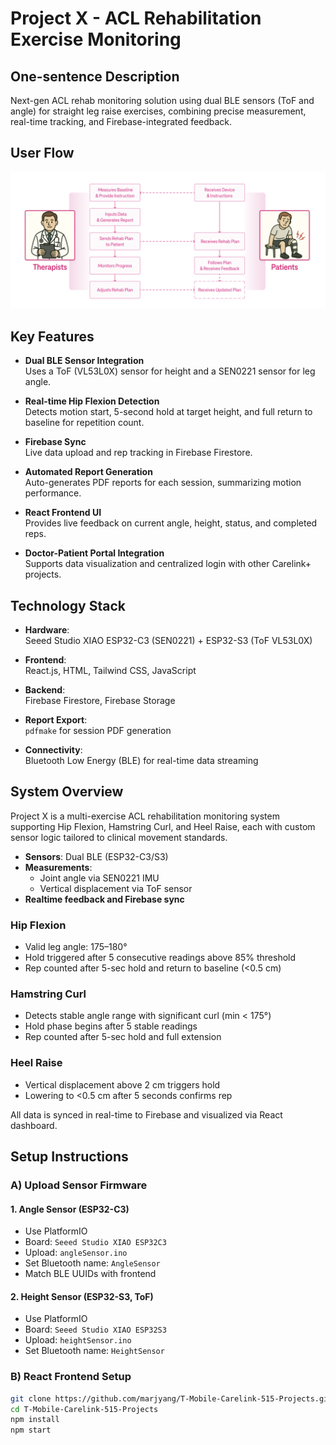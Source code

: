 # Project X - ACL Rehabilitation Exercise Monitoring

## One-sentence Description  
Next-gen ACL rehab monitoring solution using dual BLE sensors (ToF and angle) for straight leg raise exercises, combining precise measurement, real-time tracking, and Firebase-integrated feedback.

## User Flow
![User Flow](https://github.com/marjyang/T-Mobile-Carelink-515-Projects/raw/Xheal-project/assets/userflow.png)

## Key Features

- **Dual BLE Sensor Integration**  
  Uses a ToF (VL53L0X) sensor for height and a SEN0221 sensor for leg angle.

- **Real-time Hip Flexion Detection**  
  Detects motion start, 5-second hold at target height, and full return to baseline for repetition count.

- **Firebase Sync**  
  Live data upload and rep tracking in Firebase Firestore.

- **Automated Report Generation**  
  Auto-generates PDF reports for each session, summarizing motion performance.

- **React Frontend UI**  
  Provides live feedback on current angle, height, status, and completed reps.

- **Doctor-Patient Portal Integration**  
  Supports data visualization and centralized login with other Carelink+ projects.


## Technology Stack

- **Hardware**:  
  Seeed Studio XIAO ESP32-C3 (SEN0221) + ESP32-S3 (ToF VL53L0X)

- **Frontend**:  
  React.js, HTML, Tailwind CSS, JavaScript

- **Backend**:  
  Firebase Firestore, Firebase Storage

- **Report Export**:  
  `pdfmake` for session PDF generation

- **Connectivity**:  
  Bluetooth Low Energy (BLE) for real-time data streaming


## System Overview

Project X is a multi-exercise ACL rehabilitation monitoring system supporting Hip Flexion, Hamstring Curl, and Heel Raise, each with custom sensor logic tailored to clinical movement standards.

- **Sensors**: Dual BLE (ESP32-C3/S3)  
- **Measurements**:  
  - Joint angle via SEN0221 IMU  
  - Vertical displacement via ToF sensor  
- **Realtime feedback and Firebase sync**  

### Hip Flexion  
- Valid leg angle: 175–180°  
- Hold triggered after 5 consecutive readings above 85% threshold  
- Rep counted after 5-sec hold and return to baseline (<0.5 cm)

### Hamstring Curl  
- Detects stable angle range with significant curl (min < 175°)  
- Hold phase begins after 5 stable readings  
- Rep counted after 5-sec hold and full extension

### Heel Raise  
- Vertical displacement above 2 cm triggers hold  
- Lowering to <0.5 cm after 5 seconds confirms rep

All data is synced in real-time to Firebase and visualized via React dashboard.


## Setup Instructions

### A) Upload Sensor Firmware

#### 1. Angle Sensor (ESP32-C3)
- Use PlatformIO  
- Board: `Seeed Studio XIAO ESP32C3`  
- Upload: `angleSensor.ino`  
- Set Bluetooth name: `AngleSensor`  
- Match BLE UUIDs with frontend

#### 2. Height Sensor (ESP32-S3, ToF)
- Use PlatformIO  
- Board: `Seeed Studio XIAO ESP32S3`  
- Upload: `heightSensor.ino`  
- Set Bluetooth name: `HeightSensor`  


### B) React Frontend Setup

```bash
git clone https://github.com/marjyang/T-Mobile-Carelink-515-Projects.git
cd T-Mobile-Carelink-515-Projects
npm install
npm start
